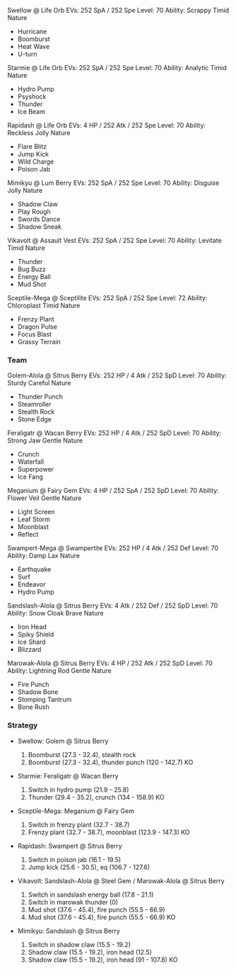 Swellow @ Life Orb
EVs: 252 SpA / 252 Spe
Level: 70
Ability: Scrappy
Timid Nature
- Hurricane
- Boomburst
- Heat Wave
- U-turn

Starmie @ Life Orb
EVs: 252 SpA / 252 Spe
Level: 70
Ability: Analytic
Timid Nature
- Hydro Pump
- Psyshock
- Thunder
- Ice Beam

Rapidash @ Life Orb
EVs: 4 HP / 252 Atk / 252 Spe
Level: 70
Ability: Reckless
Jolly Nature
- Flare Blitz
- Jump Kick
- Wild Charge
- Poison Jab

Mimikyu @ Lum Berry
EVs: 252 SpA / 252 Spe
Level: 70
Ability: Disguise
Jolly Nature
- Shadow Claw
- Play Rough
- Swords Dance
- Shadow Sneak

Vikavolt @ Assault Vest
EVs: 252 SpA / 252 Spe
Level: 70
Ability: Levitate
Timid Nature
- Thunder
- Bug Buzz
- Energy Ball
- Mud Shot

Sceptile-Mega @ Sceptilite
EVs: 252 SpA / 252 Spe
Level: 72
Ability: Chloroplast
Timid Nature
- Frenzy Plant
- Dragon Pulse
- Focus Blast
- Grassy Terrain

### Team

Golem-Alola @ Sitrus Berry
EVs: 252 HP / 4 Atk / 252 SpD
Level: 70
Ability: Sturdy
Careful Nature
- Thunder Punch
- Steamroller
- Stealth Rock
- Stone Edge

Feraligatr @ Wacan Berry
EVs: 252 HP / 4 Atk / 252 SpD
Level: 70
Ability: Strong Jaw
Gentle Nature
- Crunch
- Waterfall
- Superpower
- Ice Fang

Meganium @ Fairy Gem
EVs: 4 HP / 252 SpA / 252 SpD
Level: 70
Ability: Flower Veil
Gentle Nature
- Light Screen
- Leaf Storm
- Moonblast
- Reflect

Swampert-Mega @ Swampertite
EVs: 252 HP / 4 Atk / 252 Def
Level: 70
Ability: Damp
Lax Nature
- Earthquake
- Surf
- Endeavor
- Hydro Pump

Sandslash-Alola @ Sitrus Berry
EVs: 4 Atk / 252 Def / 252 SpD
Level: 70
Ability: Snow Cloak
Brave Nature
- Iron Head
- Spiky Shield
- Ice Shard
- Blizzard

Marowak-Alola @ Sitrus Berry
EVs: 4 HP / 252 Atk / 252 SpD
Level: 70
Ability: Lightning Rod
Gentle Nature
- Fire Punch
- Shadow Bone
- Stomping Tantrum
- Bone Rush

### Strategy

- Swellow: Golem @ Sitrus Berry

    1. Boomburst (27.3 - 32.4), stealth rock
    2. Boomburst (27.3 - 32.4), thunder punch (120 - 142.7) KO

- Starmie: Feraligatr @ Wacan Berry

    1. Switch in hydro pump (21.9 - 25.8)
    2. Thunder (29.4 - 35.2), crunch (134 - 158.9) KO

- Sceptile-Mega: Meganium @ Fairy Gem

    1. Switch in frenzy plant (32.7 - 38.7)
    2. Frenzy plant (32.7 - 38.7), moonblast (123.9 - 147.3) KO

- Rapidash: Swampert @ Sitrus Berry

    1. Switch in poison jab (16.1 - 19.5)
    2. Jump kick (25.6 - 30.5), eq (106.7 - 127.6)

- Vikavolt: Sandslash-Alola @ Steel Gem / Marowak-Alola @ Sitrus Berry

    1. Switch in sandslash energy ball (17.8 - 21.1)
    2. Switch in marowak thunder (0)
    3. Mud shot (37.6 - 45.4), fire punch (55.5 - 66.9)
    4. Mud shot (37.6 - 45.4), fire punch (55.5 - 66.9) KO

- Mimikyu: Sandslash @ Sitrus Berry

    1. Switch in shadow claw (15.5 - 19.2)
    2. Shadow claw (15.5 - 19.2), iron head (12.5)
    3. Shadow claw (15.5 - 19.2), iron head (91 - 107.8) KO

 